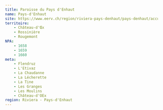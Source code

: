 ```yaml
---
title: Paroisse du Pays d'Enhaut
name: Pays-d'Enhaut
site: https://www.eerv.ch/region/riviera-pays-denhaut/pays-denhaut/accueil
territoire:
    - Château-d'Œx
    - Rossinière
    - Rougemont
NPA:
    - 1658
    - 1659
    - 1660
meta:
    - Flendruz
    - L'Etivaz
    - La Chaudanne
    - La Lécherette
    - La Tine
    - Les Granges
    - Les Moulins
    - Château-d'OEx
region: Riviera - Pays-d'Enhaut
---
```

